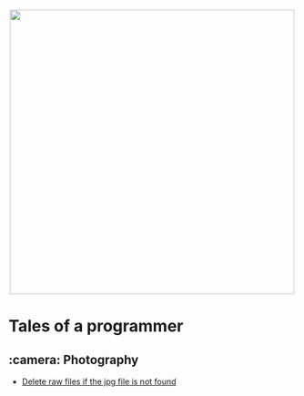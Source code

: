 <h1 align="center">
  <img src="https://i.imgur.com/A9F6O6X.png" width="500">
</h1>

<h1>Tales of a programmer</h1>

<h2> :camera: Photography</h2>
<ul>
  <li><a href="https://github.com/memoriasIT/Everyday-Snippets/blob/master/RAW_DESTROYER.py">Delete raw files if the jpg file is not found</a></li>
</ul>


